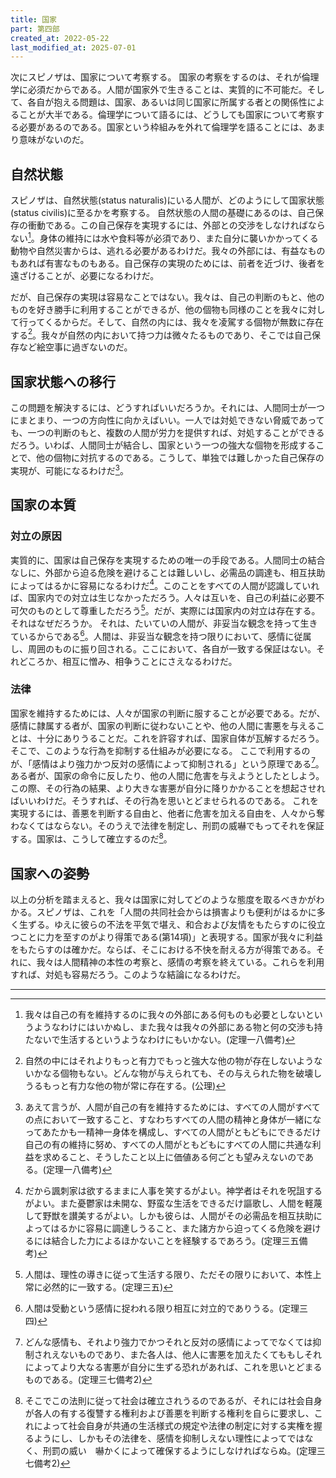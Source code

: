 ```yaml
---
title: 国家
part: 第四部
created_at: 2022-05-22
last_modified_at: 2025-07-01
---
```


次にスピノザは、国家について考察する。
国家の考察をするのは、それが倫理学に必須だからである。人間が国家外で生きることは、実質的に不可能だ。そして、各自が抱える問題は、国家、あるいは同じ国家に所属する者との関係性によることが大半である。倫理学について語るには、どうしても国家について考察する必要があるのである。国家という枠組みを外れて倫理学を語ることには、あまり意味がないのだ。

## 自然状態

スピノザは、自然状態(status naturalis)にいる人間が、どのようにして国家状態(status civilis)に至るかを考察する。
自然状態の人間の基礎にあるのは、自己保存の衝動である。この自己保存を実現するには、外部との交渉をしなければならない[^ref2-2-1]。身体の維持には水や食料等が必須であり、また自分に襲いかかってくる動物や自然災害からは、逃れる必要があるわけだ。我々の外部には、有益なものもあれば有害なものもある。自己保存の実現のためには、前者を近づけ、後者を遠ざけることが、必要になるわけだ。

[^ref2-2-1]:我々は自己の有を維持するのに我々の外部にある何ものも必要としないというようなわけにはいかぬし、また我々は我々の外部にある物と何の交渉も持たないで生活するというようなわけにもいかない。(定理一八備考)

だが、自己保存の実現は容易なことではない。我々は、自己の判断のもと、他のものを好き勝手に利用することができるが、他の個物も同様のことを我々に対して行ってくるからだ。そして、自然の内には、我々を凌駕する個物が無数に存在する[^ref2-2-2]。我々が自然の内において持つ力は微々たるものであり、そこでは自己保存など絵空事に過ぎないのだ。

[^ref2-2-2]:自然の中にはそれよりもっと有力でもっと強大な他の物が存在しないようないかなる個物もない。どんな物が与えられても、その与えられた物を破壊しうるもっと有力な他の物が常に存在する。(公理)

## 国家状態への移行

この問題を解決するには、どうすればいいだろうか。それには、人間同士が一つにまとまり、一つの方向性に向かえばいい。一人では対処できない脅威であっても、一つの判断のもと、複数の人間が労力を提供すれば、対処することができるだろう。いわば、人間同士が結合し、国家という一つの強大な個物を形成することで、他の個物に対抗するのである。こうして、単独では難しかった自己保存の実現が、可能になるわけだ[^ref2-3-1]。

[^ref2-3-1]:あえて言うが、人間が自己の有を維持するためには、すべての人間がすべての点において一致すること、すなわちすべての人間の精神と身体が一緒になってあたかも一精神一身体を構成し、すべての人間がともどもにできるだけ自己の有の維持に努め、すべての人間がともどもにすべての人間に共通な利益を求めること、そうしたこと以上に価値ある何ごとも望みえないのである。(定理一八備考)

## 国家の本質

### 対立の原因

実質的に、国家は自己保存を実現するための唯一の手段である。人間同士の結合なしに、外部から迫る危険を避けることは難しいし、必需品の調達も、相互扶助によってはるかに容易になるわけだ[^ref2-4-1]。このことをすべての人間が認識していれば、国家内での対立は生じなかっただろう。人々は互いを、自己の利益に必要不可欠のものとして尊重しただろう[^ref2-4-2]。だが、実際には国家内の対立は存在する。それはなぜだろうか。
それは、たいていの人間が、非妥当な観念を持って生きているからである[^ref2-4-3]。人間は、非妥当な観念を持つ限りにおいて、感情に従属し、周囲のものに振り回される。ここにおいて、各自が一致する保証はない。それどころか、相互に憎み、相争うことにさえなるわけだ。

[^ref2-4-1]:だから諷刺家は欲するままに人事を笑するがよい。神学者はそれを呪詛するがよい。また憂鬱家は未開な、野蛮な生活をできるだけ謳歌し、人間を軽蔑して野獣を讃美するがよい。しかも彼らは、人間がその必需品を相互扶助によってはるかに容易に調達しうること、また諸方から迫ってくる危険を避けるには結合した力によるほかないことを経験するであろう。(定理三五備考)

[^ref2-4-2]:人間は、理性の導きに従って生活する限り、ただその限りにおいて、本性上常に必然的に一致する。(定理三五)

[^ref2-4-3]:人間は受動という感情に捉われる限り相互に対立的でありうる。(定理三四)

### 法律

国家を維持するためには、人々が国家の判断に服することが必要である。だが、感情に隷属する者が、国家の判断に従わないことや、他の人間に害悪を与えることは、十分にありうることだ。これを許容すれば、国家自体が瓦解するだろう。そこで、このような行為を抑制する仕組みが必要になる。
ここで利用するのが、「感情はより強力かつ反対の感情によって抑制される」という原理である[^ref2-5-1]。ある者が、国家の命令に反したり、他の人間に危害を与えようとしたとしよう。この際、その行為の結果、より大きな害悪が自分に降りかかることを想起させればいいわけだ。そうすれば、その行為を思いとどませられるのである。
これを実現するには、善悪を判断する自由と、他者に危害を加える自由を、人々から奪わなくてはならない。そのうえで法律を制定し、刑罰の威嚇でもってそれを保証する。国家は、こうして確立するのだ[^ref2-5-2]。

[^ref2-5-1]:どんな感情も、それより強力でかつそれと反対の感情によってでなくては抑制されえないものであり、また各人は、他人に害悪を加えたくてももしそれによってより大なる害悪が自分に生ずる恐れがあれば、これを思いとどまるものである。(定理三七備考2)

[^ref2-5-2]:そこでこの法則に従って社会は確立されうるのであるが、それには社会自身が各人の有する復讐する権利および善悪を判断する権利を自らに要求し、これによって社会自身が共通の生活様式の規定や法律の制定に対する実権を握るようにし、しかもその法律を、感情を抑制しえない理性によってではなく、刑罰の威い　嚇かくによって確保するようにしなければならぬ。(定理三七備考2)

## 国家への姿勢

以上の分析を踏まえると、我々は国家に対してどのような態度を取るべきかがわかる。スピノザは、これを「人間の共同社会からは損害よりも便利がはるかに多く生ずる。ゆえに彼らの不法を平気で堪え、和合および友情をもたらすのに役立つことに力を至すのがより得策である(第14項)」と表現する。国家が我々に利益をもたらすのは確かだ。ならば、そこにおける不快を耐える方が得策である。それに、我々は人間精神の本性の考察と、感情の考察を終えている。これらを利用すれば、対処も容易だろう。このような結論になるわけだ。

---